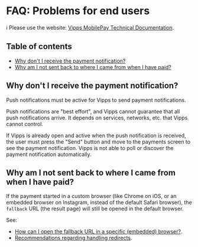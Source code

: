 <!-- START_METADATA
---
title: "FAQ: Problems for end users"
sidebar_label: Problems for end users
sidebar_position: 40
pagination_next: null
pagination_prev: null
---
END_METADATA -->

# FAQ: Problems for end users

<!-- START_COMMENT -->

ℹ️ Please use the website:
[Vipps MobilePay Technical Documentation](https://developer.vippsmobilepay.com/).

## Table of contents

* [Why don't I receive the payment notification?](#why-dont-i-receive-the-payment-notification)
* [Why am I not sent back to where I came from when I have paid?](#why-am-i-not-sent-back-to-where-i-came-from-when-i-have-paid)

<!-- END_COMMENT -->

## Why don't I receive the payment notification?

Push notifications must be active for Vipps to send payment notifications.

Push notifications are "best effort", and Vipps cannot guarantee that all
push notifications arrive. It depends on services, networks, etc. that Vipps
cannot control.

If Vipps is already open and active when the push notification is received,
the user must press the "Send" button and move to the payments screen to see
the payment notification. Vipps is not able to poll or discover the
payment notification automatically.

## Why am I not sent back to where I came from when I have paid?

If the payment started in a custom browser (like Chrome on iOS, or an embedded
browser on Instagram, instead of the default Safari browser), the `fallback` URL
(the result page) will still be opened in the default browser.

See:

* [How can I open the fallback URL in a specific (embedded) browser?](common-problems-faq.md#how-can-i-open-the-fallback-url-in-a-specific-embedded-browser).
* [Recommendations regarding handling redirects](../common-topics/redirects.md).
